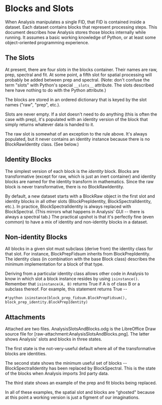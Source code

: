 # Blocks and Slots
When Analysis manipulates a single FID, that FID is contained inside a dataset. Each dataset contains blocks that represent processing steps. This document describes how Analysis stores those blocks internally while running. It assumes a basic working knowledge of Python, or at least some object-oriented programming experience.

## The Slots
At present, there are four _slots_ in the blocks container. Their names are raw, prep, spectral and fit. At some point, a fifth slot for spatial processing will probably be added between prep and spectral. (Note: don't confuse the term "slots" with Python's special `__slots__` attribute. The slots described here have nothing to do with the Python attribute.)

The blocks are stored in an ordered dictionary that is keyed by the slot names ("raw", "prep", etc.).

Slots are never empty. If a slot doesn't need to do anything (this is often the case with prep), it's populated with an identity version of the block that simply returns whatever data is handed to it.

The raw slot is somewhat of an exception to the rule above. It's always populated, but it never contains an identity instance because there is no BlockRawIdentity class. (See below.)

## Identity Blocks
The simplest version of each block is the _identity_ block. Blocks are transformative (except for raw, which is just an inert container) and identity blocks are named for the identity transform in mathematics. Since the raw block is never transformative, there is no BlockRawIdentity.

By default, a new dataset starts with a BlockRaw object in the first slot and identity blocks in all other slots (BlockPrepIdentity, BlockSpectralIdentity, etc.). In practice, BlockSpectralIdentity is always replaced with BlockSpectral. (This mirrors what happens in Analysis' GUI -- there is always a spectral tab.) The practical upshot is that it's perfectly fine (even common) to have a mix of identity and non-identity blocks in a dataset.

## Non-identity Blocks
All blocks in a given slot must subclass (derive from) the identity class for that slot. For instance, BlockPrepFidsum inherits from BlockPrepIdentity. The identity class (in combination with the base Block class) describes the minimum implementation for a block of that type.

Deriving from a particular identity class allows other code in Analysis to know in which slot a block instance resides by using `isinstance()`. Remember that `isinstance(A, B)` returns True if A is of class B or a subclass thereof. For example, this statement returns True -- 

```
#!python isinstance(block_prep_fidsum.BlockPrepFidsum(), block_prep_identity.BlockPrepIdentity)
```

## Attachments
Attached are two files. AnalysisSlotsAndBlocks.odg is the LibreOffice Draw source file for [raw-attachment:AnalysisSlotsAndBlocks.png]. The latter shows Analysis' slots and blocks in three states. 

The first state is the not-very-useful default where all of the transformative blocks are identities. 

The second state shows the minimum useful set of blocks -- BlockSpectralIdentity has been replaced by BlockSpectral. This is the state of the blocks when Analysis imports 3rd party data.

The third state shows an example of the prep and fit blocks being replaced.

In all of these examples, the spatial slot and blocks are "ghosted" because at this point a working version is just a figment of our imaginations.

